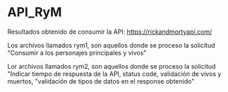 # API_RyM
Resultados obtenido de consumir la API: https://rickandmortyapi.com/

Los archivos llamados rym1, son aquellos donde se proceso la solicitud "Consumir a los personajes principales y vivos"

Lor archivos llamados rym2, son aquellos donde se proceso la solicitud "Indicar tiempo de respuesta de la API, status code, validación de vivos y muertos, "validación de tipos de datos en el response obtenido"
